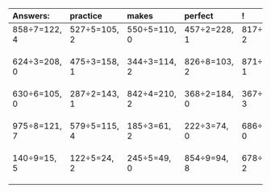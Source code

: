 | Answers: | practice | makes | perfect | ! |
| :--- | :--- | :--- | :--- | :--- |
| 858÷7=122, 4 | 527÷5=105, 2 | 550÷5=110, 0 | 457÷2=228, 1 | 817÷5=163, 2 | 
|   |   |   |   |   | 
|   |   |   |   |   | 
|   |   |   |   |   | 
| 624÷3=208, 0 | 475÷3=158, 1 | 344÷3=114, 2 | 826÷8=103, 2 | 871÷3=290, 1 | 
|   |   |   |   |   | 
|   |   |   |   |   | 
|   |   |   |   |   | 
| 630÷6=105, 0 | 287÷2=143, 1 | 842÷4=210, 2 | 368÷2=184, 0 | 367÷4=91, 3 | 
|   |   |   |   |   | 
|   |   |   |   |   | 
|   |   |   |   |   | 
| 975÷8=121, 7 | 579÷5=115, 4 | 185÷3=61, 2 | 222÷3=74, 0 | 686÷2=343, 0 | 
|   |   |   |   |   | 
|   |   |   |   |   | 
|   |   |   |   |   | 
| 140÷9=15, 5 | 122÷5=24, 2 | 245÷5=49, 0 | 854÷9=94, 8 | 678÷4=169, 2 | 
|   |   |   |   |   | 
|   |   |   |   |   | 
|   |   |   |   |   | 
